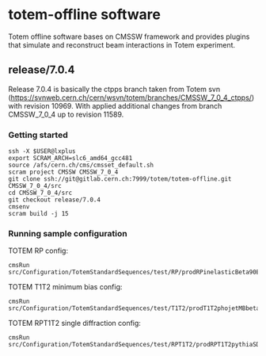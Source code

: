 # totem-offline software

Totem offline software bases on CMSSW framework and provides plugins that 
simulate and reconstruct beam interactions in Totem experiment. 


## release/7.0.4

Release 7.0.4 is basically the ctpps branch taken from Totem svn (https://svnweb.cern.ch/cern/wsvn/totem/branches/CMSSW_7_0_4_ctpps/)
with revision 10969. With applied additional changes from branch CMSSW_7_0_4 up to revision 11589.

### Getting started

```
ssh -X $USER@lxplus
export SCRAM_ARCH=slc6_amd64_gcc481
source /afs/cern.ch/cms/cmsset_default.sh
scram project CMSSW CMSSW_7_0_4
git clone ssh://git@gitlab.cern.ch:7999/totem/totem-offline.git CMSSW_7_0_4/src
cd CMSSW_7_0_4/src
git checkout release/7.0.4
cmsenv
scram build -j 15
```

### Running sample configuration

TOTEM RP config:
```
cmsRun src/Configuration/TotemStandardSequences/test/RP/prodRPinelasticBeta90Energy6500GeV_cfg.py
```

TOTEM T1T2 minimum bias config:
```
cmsRun src/Configuration/TotemStandardSequences/test/T1T2/prodT1T2phojetMBbeta90energy6500eV_cfg.py
```

TOTEM RPT1T2 single diffraction config:
```
cmsRun src/Configuration/TotemStandardSequences/test/RPT1T2/prodRPT1T2pythiaSDbeta90energy6500GeV_cfg.py
```
